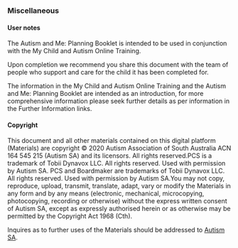 ### Miscellaneous

#### User notes

The Autism and Me: Planning Booklet is intended to be used in conjunction with the My Child and Autism Online Training.

Upon completion we recommend you share this document with the team of people who support and care for the child it has been completed for.

The information in the My Child and Autism Online Training and the Autism and Me: Planning Booklet are intended as an introduction, for more comprehensive information please seek further details as per information in the Further Information links.

#### Copyright
This document and all other materials contained on this digital platform (Materials) are copyright © 2020 Autism Association of South Australia ACN 164 545 215 (Autism SA) and its licensors. All rights reserved.PCS is a trademark of Tobii Dynavox LLC. All rights reserved. Used with permission by Autism SA. PCS and Boardmaker are trademarks of Tobii Dynavox LLC. All rights reserved. Used with permission by Autism SA.You may not copy, reproduce, upload, transmit, translate, adapt, vary or modify the Materials in any form and by any means (electronic, mechanical, microcopying, photocopying, recording or otherwise) without the express written consent of Autism SA, except as expressly authorised herein or as otherwise may be permitted by the Copyright Act 1968 (Cth).

Inquires as to further uses of the Materials should be addressed to [Autism SA](https://autismsa.org.au/).
